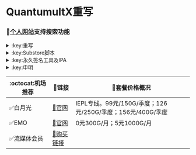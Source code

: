 # QuantumultX重写
### 🔔[个人网站](https://yfamily.vercel.app)支持搜索功能
</details>

<details>
   <summary>:key:重写</summary>    


|:octocat:重写|:link:链接|
|--|--|
|:white_check_mark:重写合集|[:link:链接地址](https://yfamily.vercel.app/rewrite/4in1.conf)|
|:white_check_mark:去广告|[:link:链接地址](https://yfamily.vercel.app/rewrite/startingad.conf)|
|:white_check_mark:去广告mix|[:link:链接地址](https://yfamily.vercel.app/rewrite/adultra.conf)|
|:white_check_mark:去广告mix+|[:link:链接地址](https://yfamily.vercel.app/rewrite/adultraplus.conf)|
|:white_check_mark:百度云加速|[:link:链接地址](https://yfamily.vercel.app/rewrite/BaiduCloud.conf)|
|:white_check_mark:扫描全能王|[:link:链接地址](https://yfamily.vercel.app/rewrite/CamScanner.conf)|
|:white_check_mark:Emby|[:link:链接地址](https://yfamily.vercel.app/rewrite/Emby.conf)|
|:white_check_mark:酷我会员|[:link:链接地址](https://yfamily.vercel.app/rewrite/KuwoVip.conf)|
|:white_check_mark:酷我数字专辑解锁|[:link:链接地址](https://yfamily.vercel.app/rewrite/kuwo-unlock.conf)|
|:white_check_mark:历史价格|[:link:链接地址](https://yfamily.vercel.app/rewrite/Price.conf)|
|:white_check_mark:WPS会员解锁|[:link:链接地址](https://yfamily.vercel.app/rewrite/WPS.conf)|
|:white_check_mark:Nicegram会员解锁|[:link:链接地址](https://yfamily.vercel.app/rewrite/nicegram.conf)|
|:white_check_mark:财新文章解锁|[:link:链接地址](https://yfamily.vercel.app/rewrite/caixin.conf)|
|:white_check_mark:spotify会员解锁|[:link:链接地址](https://yfamily.vercel.app/rewrite/SpotifyPremium.conf)|
|:white_check_mark:SoundCloud Go+|[:link:链接地址](https://yfamily.vercel.app/rewrite/soundcloud.conf)|
|:white_check_mark:代理链路检测|[:link:链接地址](https://yfamily.vercel.app/rewrite/NodeLinkCheck.conf)|
|:white_check_mark:波点音乐|[:link:链接地址](https://yfamily.vercel.app/rewrite/Bodian.conf)|
|:white_check_mark:禁用iOS更新|[:link:链接地址](https://yfamily.vercel.app/rewrite/DisableUpdate.conf)|
|:white_check_mark:奈飞评分|[:link:链接地址](https://yfamily.vercel.app/rewrite/Ratings.conf)|
|:white_check_mark:番茄小说|[:link:链接地址](https://yfamily.vercel.app/rewrite/fanqienovel.conf)|
|:white_check_mark:流利说解锁|[:link:链接地址](https://yfamily.vercel.app/rewrite/lls.conf)|
|:white_check_mark:JibJab|[:link:链接地址](https://yfamily.vercel.app/rewrite/jibjab.conf)|
|:white_check_mark:Mix Camera|[:link:链接地址](https://yfamily.vercel.app/rewrite/mix.conf)|
|:white_check_mark:Picsart|[:link:链接地址](https://yfamily.vercel.app/rewrite/picsart.conf)|
|:white_check_mark:Polarr|[:link:链接地址](https://yfamily.vercel.app/rewrite/polarr.conf)|
|:white_check_mark:皮皮虾|[:link:链接地址](https://yfamily.vercel.app/rewrite/ppx.conf)|
|:white_check_mark:VSCO|[:link:链接地址](https://yfamily.vercel.app/rewrite/vsco.conf)|
|:white_check_mark:小影|[:link:链接地址](https://yfamily.vercel.app/rewrite/xiaoying.conf)|
|:white_check_mark:香蕉视频|[:link:链接地址](https://yfamily.vercel.app/rewrite/xjsp.conf)|
|:white_check_mark:ColorWidgets小组件|[:link:链接地址](https://yfamily.vercel.app/rewrite/colorwidgets.conf)|
|:white_check_mark:Alarmy闹钟解锁|[:link:链接地址](https://yfamily.vercel.app/rewrite/alarmy.conf)|
|:white_check_mark:彩云天气提醒|[:link:链接地址](https://yfamily.vercel.app/rewrite/caiyun.conf)|
|:white_check_mark:Aloha浏览器|[:link:链接地址](https://yfamily.vercel.app/rewrite/aloha.conf)|
|:white_check_mark:BedtimeFan助眠风扇|[:link:链接地址](https://yfamily.vercel.app/rewrite/BedtimeFan.conf)|
|:white_check_mark:Bazaart解锁|[:link:链接地址](https://yfamily.vercel.app/rewrite/bazaart.conf)|
|:white_check_mark:DailyYoga解锁|[:link:链接地址](https://yfamily.vercel.app/rewrite/daily-yoga.conf)|
|:white_check_mark:Darkroom解锁|[:link:链接地址](https://yfamily.vercel.app/rewrite/darkroom.conf)|
|:white_check_mark:Fabulous解锁|[:link:链接地址](https://yfamily.vercel.app/rewrite/fabulous.conf)|
|:white_check_mark:Invideo解锁|[:link:链接地址](https://yfamily.vercel.app/rewrite/invideo.conf)|
|:white_check_mark:忆飞Gif解锁|[:link:链接地址](https://yfamily.vercel.app/rewrite/giftr.conf)|
|:white_check_mark:句读解锁|[:link:链接地址](https://yfamily.vercel.app/rewrite/judou.conf)|
|:white_check_mark:Kika会员解锁|[:link:链接地址](https://yfamily.vercel.app/rewrite/kika.conf)|
|:white_check_mark:Mojo会员解锁|[:link:链接地址](https://yfamily.vercel.app/rewrite/mojo.conf)|
|:white_check_mark:Musixmatch解锁|[:link:链接地址](https://yfamily.vercel.app/rewrite/musixmatch.conf)|
|:white_check_mark:MyFitnessPal解锁|[:link:链接地址](https://yfamily.vercel.app/rewrite/myfitnesspal.conf)|
|:white_check_mark:Now冥想解锁|[:link:链接地址](https://yfamily.vercel.app/rewrite/now.conf)|
|:white_check_mark:奶由壁纸解锁|[:link:链接地址](https://yfamily.vercel.app/rewrite/nybz.conf)|
|:white_check_mark:Piccollage解锁|[:link:链接地址](https://yfamily.vercel.app/rewrite/piccollage.conf)|
|:white_check_mark:Pixelcut解锁|[:link:链接地址](https://yfamily.vercel.app/rewrite/pixelcut.conf)|
|:white_check_mark:时光手账解锁|[:link:链接地址](https://yfamily.vercel.app/rewrite/sgsz.conf)|
|:white_check_mark:ShadowLink解锁会员节点|[:link:链接地址](https://yfamily.vercel.app/rewrite/shadowlinkvpn.conf)|
|:white_check_mark:Smallpdf解锁|[:link:链接地址](https://yfamily.vercel.app/rewrite/smallpdf.conf)|
|:white_check_mark:Tangerine解锁|[:link:链接地址](https://yfamily.vercel.app/rewrite/tangerine.conf)|
|:white_check_mark:Ten Percent解锁|[:link:链接地址](https://yfamily.vercel.app/rewrite/tenpercent.conf)|
|:white_check_mark:迅雷会员解锁|[:link:链接地址](https://yfamily.vercel.app/rewrite/thunder.conf)|
|:white_check_mark:Workout For Women解锁|[:link:链接地址](https://yfamily.vercel.app/rewrite/wfw.conf)|
|:white_check_mark:Widgetsmith解锁|[:link:链接地址](https://yfamily.vercel.app/rewrite/widgetsmith.conf)|
|:white_check_mark:万能变声器解锁|[:link:链接地址](https://yfamily.vercel.app/rewrite/wnbsq.conf)|
|:white_check_mark:指尖时光解锁会员|[:link:链接地址](https://yfamily.vercel.app/rewrite/zjsg.conf)|
|:white_check_mark:傲软抠图会员|[:link:链接地址](https://yfamily.vercel.app/rewrite/apowersoft.conf)|
|:white_check_mark:Appraven Pro|[:link:链接地址](https://yfamily.vercel.app/rewrite/appraven.conf)|
|:white_check_mark:布丁锁屏|[:link:链接地址](https://yfamily.vercel.app/rewrite/bdsp.conf)|
|:white_check_mark:Bilibili 1080P|[:link:链接地址](https://yfamily.vercel.app/rewrite/bili.conf)|
|:white_check_mark:BOOM会员解锁|[:link:链接地址](https://yfamily.vercel.app/rewrite/boom.conf)|
|:white_check_mark:克拉壁纸|[:link:链接地址](https://yfamily.vercel.app/rewrite/clarity.conf)|
|:white_check_mark:彩云天气SVIP|[:link:链接地址](https://yfamily.vercel.app/rewrite/colorweather.conf)|
|:white_check_mark:Ellabook VIP|[:link:链接地址](https://yfamily.vercel.app/rewrite/ellabook.conf)|
|:white_check_mark:Fimo Pro|[:link:链接地址](https://yfamily.vercel.app/rewrite/fimo.conf)|
|:white_check_mark:FT中文网|[:link:链接地址](https://yfamily.vercel.app/rewrite/ft.conf)|
|:white_check_mark:i Love PDF解锁|[:link:链接地址](https://yfamily.vercel.app/rewrite/ilovepdf.conf)|
|:white_check_mark:美图秀秀VIP|[:link:链接地址](https://yfamily.vercel.app/rewrite/meituxx.conf)|
|:white_check_mark:起伏会员解锁|[:link:链接地址](https://yfamily.vercel.app/rewrite/qifu.conf)|
|:white_check_mark:Symbolab Pro|[:link:链接地址](https://yfamily.vercel.app/rewrite/symbolab.conf)|
|:white_check_mark:Pixiv Show|[:link:链接地址](https://raw.githubusercontent.com/I-am-R-E/Functional-Store-Hub/Master/PixivShow/Loon.conf)|
|:white_check_mark:B612咔叽|[:link:链接地址](https://yfamily.vercel.app/rewrite/b612.conf)|
|:white_check_mark:儿歌点点会员|[:link:链接地址](https://yfamily.vercel.app/rewrite/egdd.conf)|
|:white_check_mark:hyperweb会员解锁|[:link:链接地址](https://yfamily.vercel.app/rewrite/hyperweb.conf)|
|:white_check_mark:Molycam会员|[:link:链接地址](https://yfamily.vercel.app/rewrite/molycam.conf)|
|:white_check_mark:Photomath会员|[:link:链接地址](https://yfamily.vercel.app/rewrite/photomath.conf)|
|:white_check_mark:西窗烛解锁|[:link:链接地址](https://yfamily.vercel.app/rewrite/xcz.conf)|
|:white_check_mark:Accuweather解锁|[:link:链接地址](https://yfamily.vercel.app/rewrite/accu.conf)|
|:white_check_mark:Meistertask解锁|[:link:链接地址](https://yfamily.vercel.app/rewrite/meistertask.conf)|
|:white_check_mark:一言解锁|[:link:链接地址](https://yfamily.vercel.app/rewrite/yiyan.conf)|
|:white_check_mark:Fantastical解锁|[:link:链接地址](https://yfamily.vercel.app/rewrite/fantastical.conf)|
|:white_check_mark:云听解锁|[:link:链接地址](https://yfamily.vercel.app/rewrite/yunting.conf)|
|:white_check_mark:豌豆清单解锁|[:link:链接地址](https://yfamily.vercel.app/rewrite/wdqd.conf)|
|:white_check_mark:EMMO解锁|[:link:链接地址](https://yfamily.vercel.app/rewrite/emmo.conf)|
|:white_check_mark:小习惯解锁|[:link:链接地址](https://yfamily.vercel.app/rewrite/xxg.conf)|
|:white_check_mark:读书笔记解锁|[:link:链接地址](https://yfamily.vercel.app/rewrite/dsbj.conf)|
|:white_check_mark:斑马海报解锁|[:link:链接地址](https://yfamily.vercel.app/rewrite/zebra.conf)|
|:white_check_mark:My Plate解锁|[:link:链接地址](https://yfamily.vercel.app/rewrite/myplate.conf)|
|❌I AM解锁|[:link:链接地址](https://yfamily.vercel.app/rewrite/iam.conf)|
|:white_check_mark:iMuseum解锁|[:link:链接地址](https://yfamily.vercel.app/rewrite/imuseum.conf)|
|:white_check_mark:Audiomack解锁|[:link:链接地址](https://yfamily.vercel.app/rewrite/audiomack.conf)|
|:white_check_mark:Grammarly解锁|[:link:链接地址](https://yfamily.vercel.app/rewrite/grammarly.conf)|
|:white_check_mark:TOKCAM解锁|[:link:链接地址](https://yfamily.vercel.app/rewrite/tokcam.conf)|
|:white_check_mark:图图记账解锁|[:link:链接地址](https://yfamily.vercel.app/rewrite/tutu.conf)|
|:white_check_mark:WallCraft解锁|[:link:链接地址](https://yfamily.vercel.app/rewrite/wallcraft.conf)|
|:white_check_mark:新语听书解锁|[:link:链接地址](https://yfamily.vercel.app/rewrite/xyts.conf)|
|:white_check_mark:一甜相机解锁|[:link:链接地址](https://yfamily.vercel.app/rewrite/yitian.conf)|
|:white_check_mark:Grow解锁|[:link:链接地址](https://yfamily.vercel.app/rewrite/grow.conf)|
|:white_check_mark:Xmind思维导图|[:link:链接地址](https://yfamily.vercel.app/rewrite/xmind.conf)|
|:white_check_mark:微信公众号去广告|[:link:链接地址](https://yfamily.vercel.app/rewrite/wechatad.conf)|
|:white_check_mark:微博去广告|[:link:链接地址](https://yfamily.vercel.app/rewrite/weiboad.conf)|
|:white_check_mark:哔哩哔哩去广告|[:link:链接地址](https://yfamily.vercel.app/rewrite/biliad.conf)|
|:white_check_mark:喜马拉雅去广告|[:link:链接地址](https://yfamily.vercel.app/rewrite/xmlyad.conf)|
|:white_check_mark:网易蜗牛阅读|[:link:链接地址](https://yfamily.vercel.app/rewrite/wnds.conf)|
|:white_check_mark:马卡龙玩图|[:link:链接地址](https://yfamily.vercel.app/rewrite/mklwt.conf)|
|:white_check_mark:第一弹解锁|[:link:链接地址](https://yfamily.vercel.app/rewrite/dyd.conf)|
|:white_check_mark:海豚记账本|[:link:链接地址](https://yfamily.vercel.app/rewrite/htjzb.conf)|
|:white_check_mark:PEAK解锁|[:link:链接地址](https://yfamily.vercel.app/rewrite/peak.conf)|
|:white_check_mark:Pillow解锁|[:link:链接地址](https://yfamily.vercel.app/rewrite/pillow.conf)|
|:white_check_mark:PocketLists解锁|[:link:链接地址](https://yfamily.vercel.app/rewrite/pocketlists.conf)|
|:white_check_mark:知音漫客解锁|[:link:链接地址](https://yfamily.vercel.app/rewrite/zymk.conf)|
|:white_check_mark:有道云笔记解锁|[:link:链接地址](https://yfamily.vercel.app/rewrite/ydybj.conf)|
|:white_check_mark:Vista看天下解锁|[:link:链接地址](https://yfamily.vercel.app/rewrite/vista.conf)|
|:white_check_mark:PhotosShop Express会员解锁|[:link:链接地址](https://yfamily.vercel.app/rewrite/photoshop.conf)|
|:white_check_mark:人人视频去广告|[:link:链接地址](https://yfamily.vercel.app/rewrite/rrsp.conf)|
|:white_check_mark:七猫小说解锁|[:link:链接地址](https://yfamily.vercel.app/rewrite/qmxs.conf)|
|:white_check_mark:漫画台小程序解锁|[:link:链接地址](https://yfamily.vercel.app/rewrite/mht.conf)|
|:white_check_mark:Notability解锁|[:link:链接地址](https://yfamily.vercel.app/rewrite/notability.conf)|
|:white_check_mark:爱美剧解锁|[:link:链接地址](https://yfamily.vercel.app/rewrite/amj.conf)|
|:white_check_mark:白描黄金会员|[:link:链接地址](https://yfamily.vercel.app/rewrite/baimiao.conf)|
|:white_check_mark:OldRoll相机解锁|[:link:链接地址](https://yfamily.vercel.app/rewrite/oldroll.conf)|
|:white_check_mark:少年得到解锁会员|[:link:链接地址](https://yfamily.vercel.app/rewrite/sndd.conf)|
|:white_check_mark:大蓝鲸|[:link:链接地址](https://yfamily.vercel.app/rewrite/dalanjing.conf)|
|:white_check_mark:螺畤大语文解锁会员|[:link:链接地址](https://yfamily.vercel.app/rewrite/lsdyw.conf)|
|:white_check_mark:语文趣配音解锁会员|[:link:链接地址](https://yfamily.vercel.app/rewrite/ywqpy.conf)|
|:white_check_mark:配音秀解锁会员|[:link:链接地址](https://yfamily.vercel.app/rewrite/pyx.conf)|
|:white_check_mark:纸条年度会员解锁|[:link:链接地址](https://yfamily.vercel.app/rewrite/zhitiao.conf)|
|:white_check_mark:石墨文档解锁|[:link:链接地址](https://yfamily.vercel.app/rewrite/smwd.conf)|
|:white_check_mark:美篇解锁vip|[:link:链接地址](https://yfamily.vercel.app/rewrite/meipian.conf)|
|:white_check_mark:Adobe LightRoom解锁|[:link:链接地址](https://yfamily.vercel.app/rewrite/lightroom.conf)|
|:white_check_mark:Calm解锁|[:link:链接地址](https://yfamily.vercel.app/rewrite/calm.conf)|
|:white_check_mark:NFC门禁卡公交卡|[:link:链接地址](https://yfamily.vercel.app/rewrite/nfc.conf)|
|:white_check_mark:搜图神器|[:link:链接地址](https://yfamily.vercel.app/rewrite/stsq.conf)|
|:white_check_mark:https抓包|[:link:链接地址](https://yfamily.vercel.app/rewrite/https.conf)|
|:white_check_mark:SSA丝社|[:link:链接地址](https://yfamily.vercel.app/rewrite/ssa.conf)|
|:white_check_mark:小小优趣|[:link:链接地址](https://yfamily.vercel.app/rewrite/xxyq.conf)|
|:white_check_mark:幻影相册|[:link:链接地址](https://yfamily.vercel.app/rewrite/hyxc.conf)|
|:white_check_mark:精塾国学|[:link:链接地址](https://yfamily.vercel.app/rewrite/jsgx.conf)|
|:white_check_mark:PrettyUp|[:link:链接地址](https://yfamily.vercel.app/rewrite/prettyup.conf)|
|:white_check_mark:Cubox|[:link:链接地址](https://yfamily.vercel.app/rewrite/cubox.conf)|
|:white_check_mark:pandora订阅管理|[:link:链接地址](https://yfamily.vercel.app/rewrite/pandora.conf)|
|:white_check_mark:微信阅读积分兑换|[:link:链接地址](https://yfamily.vercel.app/rewrite/wechatread.conf)|请查阅脚本内教程
|:white_check_mark:来音智能陪练|[:link:链接地址](https://yfamily.vercel.app/rewrite/ly.conf)|
|:white_check_mark:熊掌记|[:link:链接地址](https://yfamily.vercel.app/rewrite/xzj.conf)|
|❌Notboring解锁|[:link:链接地址](https://yfamily.vercel.app/rewrite/notboring.conf)|
|:white_check_mark:如期|[:link:链接地址](https://yfamily.vercel.app/rewrite/rq.conf)|
|:white_check_mark:CEO周课|[:link:链接地址](https://yfamily.vercel.app/rewrite/ceo.conf)|
|:white_check_mark:Fileball|[:link:链接地址](https://yfamily.vercel.app/rewrite/fileball.conf)|
|:white_check_mark:1blocker|[:link:链接地址](https://yfamily.vercel.app/rewrite/1blocker.conf)|
|:white_check_mark:AI换脸秀|[:link:链接地址](https://yfamily.vercel.app/rewrite/ai.conf)|
|:white_check_mark:proknockout|[:link:链接地址](https://yfamily.vercel.app/rewrite/proknockout.conf)|
|:white_check_mark:青柠海报|[:link:链接地址](https://yfamily.vercel.app/rewrite/qnhb.conf)|
|:white_check_mark:Faintv|[:link:链接地址](https://yfamily.vercel.app/rewrite/faintv.conf)|
|:white_check_mark:微信听书|[:link:链接地址](https://yfamily.vercel.app/rewrite/wxts.conf)|
|:white_check_mark:人民日报去广告|[:link:链接地址](https://yfamily.vercel.app/rewrite/rmrb.conf)|
|:white_check_mark:爱企查|[:link:链接地址](https://yfamily.vercel.app/rewrite/aqc.conf)|
|:white_check_mark:微信读书免费卡解锁|[:link:链接地址](https://yfamily.vercel.app/rewrite/wxds.conf)|
|:white_check_mark:chic|[:link:链接地址](https://yfamily.vercel.app/rewrite/chic.conf)|
|:white_check_mark:有道词典|[:link:链接地址](https://yfamily.vercel.app/rewrite/ydcd.conf)|
|:white_check_mark:一路听天下|[:link:链接地址](https://yfamily.vercel.app/rewrite/ylttx.conf)|
|:white_check_mark:网速测试大师|[:link:链接地址](https://yfamily.vercel.app/rewrite/wscsds.conf)|
|:white_check_mark:网速管家|[:link:链接地址](https://yfamily.vercel.app/rewrite/wsgj.conf)|
|:white_check_mark:EFEKT美易|[:link:链接地址](https://yfamily.vercel.app/rewrite/efekt.conf)|
|:white_check_mark:WPS稻壳会员|[:link:链接地址](https://yfamily.vercel.app/rewrite/doc.conf)|
|:white_check_mark:米克锁屏|[:link:链接地址](https://yfamily.vercel.app/rewrite/mksp.conf)|
|:white_check_mark:阿布睡前故事|[:link:链接地址](https://yfamily.vercel.app/rewrite/absqgs.conf)|
|:white_check_mark:collart|[:link:链接地址](https://yfamily.vercel.app/rewrite/collart.conf)|
|:white_check_mark:博商小麦|[:link:链接地址](https://yfamily.vercel.app/rewrite/bsxm.conf)|
|:white_check_mark:MEMRISE|[:link:链接地址](https://yfamily.vercel.app/rewrite/memrise.conf)|
|:white_check_mark:堆糖|[:link:链接地址](https://yfamily.vercel.app/rewrite/duitang.conf)|
|:white_check_mark:Flomo|[:link:链接地址](https://yfamily.vercel.app/rewrite/flomo.conf)|
|:white_check_mark:APTV|[:link:链接地址](https://yfamily.vercel.app/rewrite/aptv.conf)|
|:white_check_mark:香哈菜谱大全|[:link:链接地址](https://yfamily.vercel.app/rewrite/cp.conf)|
|:white_check_mark:长相思|[:link:链接地址](https://yfamily.vercel.app/rewrite/cxs.conf)|
|:white_check_mark:电子请柬制作|[:link:链接地址](https://yfamily.vercel.app/rewrite/dzqj.conf)|
|:white_check_mark:黄油相机|[:link:链接地址](https://yfamily.vercel.app/rewrite/hyxj.conf)|
|:white_check_mark:Lingokids|[:link:链接地址](https://yfamily.vercel.app/rewrite/lingokids.conf)|
|:white_check_mark:百度文库阅读解锁|[:link:链接地址](https://yfamily.vercel.app/rewrite/bdwk.conf)|
|:white_check_mark:Craft|[:link:链接地址](https://yfamily.vercel.app/rewrite/craft.conf)|
|:white_check_mark:Panda小组件|[:link:链接地址](https://yfamily.vercel.app/rewrite/panda.conf)|
|:white_check_mark:Keep|[:link:链接地址](https://yfamily.vercel.app/rewrite/keep.conf)|
|:white_check_mark:Documents|[:link:链接地址](https://yfamily.vercel.app/rewrite/documents.conf)|
|:white_check_mark:Planny|[:link:链接地址](https://yfamily.vercel.app/rewrite/plany.conf)|
|:white_check_mark:Ego Reader|[:link:链接地址](https://yfamily.vercel.app/rewrite/ego.conf)|
|:white_check_mark:极速扫描仪|[:link:链接地址](https://yfamily.vercel.app/rewrite/jssmy.conf)|
|:white_check_mark:指尖笔记|[:link:链接地址](https://yfamily.vercel.app/rewrite/zjbj.conf)|
|:white_check_mark:钱迹|[:link:链接地址](https://yfamily.vercel.app/rewrite/qj.conf)|
|:white_check_mark:Agenda|[:link:链接地址](https://yfamily.vercel.app/rewrite/agenda.conf)|
|:white_check_mark:多重搜索|[:link:链接地址](https://yfamily.vercel.app/rewrite/multisearch.conf)|
|:white_check_mark:即刻运动|[:link:链接地址](https://yfamily.vercel.app/rewrite/jkyd.conf)|
|:white_check_mark:Day One|[:link:链接地址](https://yfamily.vercel.app/rewrite/dayone.conf)|
|:white_check_mark:Usage|[:link:链接地址](https://yfamily.vercel.app/rewrite/usage.conf)|
|:white_check_mark:谜底时钟|[:link:链接地址](https://yfamily.vercel.app/rewrite/mdsz.conf)|
|:white_check_mark:MoneyThings|[:link:链接地址](https://yfamily.vercel.app/rewrite/moneythings.conf)|
|:white_check_mark:手机扫描仪|[:link:链接地址](https://yfamily.vercel.app/rewrite/sjsmy.conf)|
|:white_check_mark:Sorted|[:link:链接地址](https://yfamily.vercel.app/rewrite/sorted.conf)|
|:white_check_mark:尽简衣橱|[:link:链接地址](https://yfamily.vercel.app/rewrite/jjyc.conf)|
|:white_check_mark:看理想|[:link:链接地址](https://yfamily.vercel.app/rewrite/klx.conf)|
|:white_check_mark:目标地图|[:link:链接地址](https://yfamily.vercel.app/rewrite/mbdt.conf)|
|:white_check_mark:拼图酱|[:link:链接地址](https://yfamily.vercel.app/rewrite/ptj.conf)|
|:white_check_mark:向日葵阅读|[:link:链接地址](https://yfamily.vercel.app/rewrite/xrk.conf)|
|:white_check_mark:卡片日记|[:link:链接地址](https://yfamily.vercel.app/rewrite/kprj.conf)|
|:white_check_mark:莉景天气|[:link:链接地址](https://yfamily.vercel.app/rewrite/ljtq.conf)|
|:white_check_mark:Motivation|[:link:链接地址](https://yfamily.vercel.app/rewrite/motivation.conf)|
|:white_check_mark:PDF Viewer|[:link:链接地址](https://yfamily.vercel.app/rewrite/pdfviewer.conf)|
|:white_check_mark:Percento|[:link:链接地址](https://yfamily.vercel.app/rewrite/percento.conf)|
|:white_check_mark:Pixelance|[:link:链接地址](https://yfamily.vercel.app/rewrite/pixelance.conf)|
|:white_check_mark:Retake|[:link:链接地址](https://yfamily.vercel.app/rewrite/retake.conf)|
|:white_check_mark:色采|[:link:链接地址](https://yfamily.vercel.app/rewrite/sc.conf)|
|:white_check_mark:闪萌表情|[:link:链接地址](https://yfamily.vercel.app/rewrite/smbq.conf)|
|:white_check_mark:音频剪辑|[:link:链接地址](https://yfamily.vercel.app/rewrite/ypjj.conf)|
|:white_check_mark:Varlens|[:link:链接地址](https://yfamily.vercel.app/rewrite/varlens.conf)|
|:white_check_mark:一木记账|[:link:链接地址](https://yfamily.vercel.app/rewrite/ymjz.conf)|
|:white_check_mark:Drafts|[:link:链接地址](https://yfamily.vercel.app/rewrite/drafts.conf)|
|:white_check_mark:叮叮水印相机|[:link:链接地址](https://yfamily.vercel.app/rewrite/ddsyxj.conf)|
|:white_check_mark:Emote|[:link:链接地址](https://yfamily.vercel.app/rewrite/emote.conf)|
|:white_check_mark:灵敢足迹|[:link:链接地址](https://yfamily.vercel.app/rewrite/lgzj.conf)|
|:white_check_mark:7分钟HIIT运动|[:link:链接地址](https://yfamily.vercel.app/rewrite/seven.conf)|
|:white_check_mark:私密相册管家|[:link:链接地址](https://yfamily.vercel.app/rewrite/smxcgj.conf)|
|:white_check_mark:FitnessView|[:link:链接地址](https://yfamily.vercel.app/rewrite/fnv.conf)|
|:white_check_mark:TODO清单|[:link:链接地址](https://yfamily.vercel.app/rewrite/todo.conf)|
|:white_check_mark:淘票票评分|[:link:链接地址](https://yfamily.vercel.app/rewrite/tpp.conf)|
|:white_check_mark:天天豆|[:link:链接地址](https://yfamily.vercel.app/rewrite/ttd.conf)|
|:white_check_mark:咖映|[:link:链接地址](https://yfamily.vercel.app/rewrite/ky.conf)|
|:white_check_mark:VCUS|[:link:链接地址](https://yfamily.vercel.app/rewrite/vcus.conf)|
|:white_check_mark:傲软PDF编辑|[:link:链接地址](https://yfamily.vercel.app/rewrite/arpdfbj.conf)|
|:white_check_mark:傲软投屏|[:link:链接地址](https://yfamily.vercel.app/rewrite/artp.conf)|
|:white_check_mark:幻休|[:link:链接地址](https://yfamily.vercel.app/rewrite/hx.conf)|
|:white_check_mark:绘影字幕|[:link:链接地址](https://yfamily.vercel.app/rewrite/hyzm.conf)|
|:white_check_mark:汇中考|[:link:链接地址](https://yfamily.vercel.app/rewrite/hzk.conf)|
|:white_check_mark:iScreen|[:link:链接地址](https://yfamily.vercel.app/rewrite/iscreen.conf)|
|:white_check_mark:小组件盒子|[:link:链接地址](https://yfamily.vercel.app/rewrite/xzjhz.conf)|
|:white_check_mark:佐糖|[:link:链接地址](https://yfamily.vercel.app/rewrite/zt.conf)|
|:white_check_mark:飞鱼计划|[:link:链接地址](https://yfamily.vercel.app/rewrite/fyjh.conf)|
|:white_check_mark:过期啦|[:link:链接地址](https://yfamily.vercel.app/rewrite/gql.conf)|
|:white_check_mark:乃糖小组件|[:link:链接地址](https://yfamily.vercel.app/rewrite/nt.conf)|
|:white_check_mark:一书一课|[:link:链接地址](https://yfamily.vercel.app/rewrite/ysyk.conf)|
|:white_check_mark:充电助手|[:link:链接地址](https://yfamily.vercel.app/rewrite/cdzs.conf)|
|:white_check_mark:电视家|[:link:链接地址](https://yfamily.vercel.app/rewrite/dsj.conf)|
|:white_check_mark:Endel|[:link:链接地址](https://yfamily.vercel.app/rewrite/endel.conf)| 
|:white_check_mark:格至日记|[:link:链接地址](https://yfamily.vercel.app/rewrite/gzrj.conf)|  
|:white_check_mark:高德地图去广告|[:link:链接地址](https://yfamily.vercel.app/rewrite/gddt.conf)|  
|:white_check_mark:好事发生|[:link:链接地址](https://yfamily.vercel.app/rewrite/hsfs.conf)|  
|:white_check_mark:简讯|[:link:链接地址](https://yfamily.vercel.app/rewrite/jianxun.conf)|
|:white_check_mark:可拍|[:link:链接地址](https://yfamily.vercel.app/rewrite/kepai.conf)|
|:white_check_mark:Lifeviewer|[:link:链接地址](https://yfamily.vercel.app/rewrite/lifeviewer.conf)|
|:white_check_mark:Relens|[:link:链接地址](https://yfamily.vercel.app/rewrite/relens.conf)|
|:white_check_mark:Vivacut|[:link:链接地址](https://yfamily.vercel.app/rewrite/vivacut.conf)|
|:white_check_mark:Watchout|[:link:链接地址](https://yfamily.vercel.app/rewrite/watchout.conf)|
|:white_check_mark:无痕去水印|[:link:链接地址](https://yfamily.vercel.app/rewrite/whqsy.conf)|
|:white_check_mark:一键换脸|[:link:链接地址](https://yfamily.vercel.app/rewrite/yjhl.conf)|
|:white_check_mark:节点信息查询|[:link:链接地址](https://yfamily.vercel.app/rewrite/ip-api.js)|
|:white_check_mark:流媒体解锁查询|[:link:链接地址](https://yfamily.vercel.app/rewrite/media-check.js)|
|:white_check_mark:Styleart|[:link:链接地址](https://yfamily.vercel.app/rewrite/styleart.conf)|
|:white_check_mark:7动|[:link:链接地址](https://yfamily.vercel.app/rewrite/7dong.conf)|
|:white_check_mark:海报工厂|[:link:链接地址](https://yfamily.vercel.app/rewrite/hbgc.conf)|  
|:white_check_mark:我的番茄|[:link:链接地址](https://yfamily.vercel.app/rewrite/wdfq.conf)|  
|:white_check_mark:FoMz|[:link:链接地址](https://yfamily.vercel.app/rewrite/fomz.conf)|  
|:white_check_mark:日杂相机|[:link:链接地址](https://yfamily.vercel.app/rewrite/rzxj.conf)|
|:white_check_mark:古诗词大全|[:link:链接地址](https://yfamily.vercel.app/rewrite/gscdq.conf)|
|:white_check_mark:Mondly|[:link:链接地址](https://yfamily.vercel.app/rewrite/mondly.conf)|
|:white_check_mark:猫头鹰文件|[:link:链接地址](https://yfamily.vercel.app/rewrite/mtywj.conf)|
|:white_check_mark:YouTube去广告|[:link:链接地址](https://yfamily.vercel.app/rewrite/youtube.conf)|
|:white_check_mark:汉堡儿童故事|[:link:链接地址](https://yfamily.vercel.app/rewrite/hbetgs.conf)|
|:white_check_mark:iconKiller|[:link:链接地址](https://yfamily.vercel.app/rewrite/iconkiller.conf)|
|:white_check_mark:一寸证件照|[:link:链接地址](https://yfamily.vercel.app/rewrite/yczjz.conf)|
|:white_check_mark:中华诗词库|[:link:链接地址](https://yfamily.vercel.app/rewrite/zhsck.conf)|
|:white_check_mark:字体册|[:link:链接地址](https://yfamily.vercel.app/rewrite/ztc.conf)|
|:white_check_mark:配音|[:link:链接地址](https://yfamily.vercel.app/rewrite/peiyin.conf)|
|:white_check_mark:AdGuard|[:link:链接地址](https://yfamily.vercel.app/rewrite/adguard.conf)|
|:white_check_mark:阿里云盘签到|[:link:链接地址](https://yfamily.vercel.app/rewrite/aliyun.conf)|
|:white_check_mark:油价定时提醒|[:link:链接地址](https://raw.githubusercontent.com/deezertidal/shadowrocket-rules/main/js/oil.js)|
|:white_check_mark:生活指数定时提醒|[:link:链接地址](https://raw.githubusercontent.com/deezertidal/shadowrocket-rules/main/js/lifeindex.js)|





****
* 解锁类插件一般需要登录账号恢复购买，如不生效，请卸载重装。
* 除集合类外，脚本插件均署名原作者，如有署名错误，请联系邮箱更正。
* 如需修改或分享，请保留作者信息。
</details>




<details>
  <summary>:key:Substore脚本</summary>  
  
|:octocat:Sub-Store脚本|:link:链接|:pushpin:操作说明|
|--|--|--|
|:white_check_mark:脚本操作：重命名|[:link:链接地址](https://raw.githubusercontent.com/qwerzl/rename.js/main/rename.js#input=zh&output=zh&airport=你需要的机场名)|SubStore-订阅编辑-添加操作-脚本操作-粘贴链接（自行修改自己的机场名）
|:white_check_mark:脚本过滤：筛选80 443端口|[:link:链接地址](https://raw.githubusercontent.com/deezertidal/private/main/port-filter.js)|SubStore-订阅编辑-添加操作-脚本过滤-粘贴链接
|:white_check_mark:脚本过滤：筛选80,443，vmess,ws节点(免流节点)|[:link:链接地址](https://raw.githubusercontent.com/deezertidal/private/main/nodes-filter.js)|SubStore-订阅编辑-添加操作-脚本过滤-粘贴链接
|:white_check_mark:脚本操作：修改host混淆|[:link:链接地址](https://raw.githubusercontent.com/deezertidal/private/main/vmess-host.js)|SubStore-订阅编辑-添加操作-脚本操作-粘贴链接（自行修改参数）
</details>


<details>

  <summary>:key:永久签名工具及IPA</summary>  
  
|:octocat:签名工具|:link:链接|:pushpin:操作说明|
|--|--|--|
|:white_check_mark:TrollStore 永久签名|[:link:教程](https://github.com/deezertidal/shadowrocket-rules/blob/main/TrollStore.MD)|支持iOS14.0-15.4.1
|:white_check_mark:Youtube.ipa|[:link:链接地址](https://github.com/qnblackcat/uYouPlus/releases/download/v18.08.1-2.3.1/uYouPlus_18.08.1_2.3.1.ipa)|去广告 后台播放音乐 画中画
|:white_check_mark:微信双开.ipa|[:link:链接地址](https://github.com/zwf234/WeChat/releases)|双开
|:white_check_mark:Appstore++|[:link:链接地址](https://ipa.store/2886.html)|降级工具
|:white_check_mark:Tiktok.ipa|[:link:链接地址](https://drive.google.com/file/d/1XMbpcMiv2yYEw6ApYG8sCL9oGNbPpcJ5/view?usp=drivesdk)|内置换区功能
|:white_check_mark:No homebar|[:link:链接地址](https://appdb.to/app/cydia/1900001061)|隐藏屏幕底部横条
|:white_check_mark:Trollspeed.ipa|[:link:链接地址](https://drive.google.com/file/d/17HIcHpiclJnFi_pAVpc71rTsDAL3JKCn/view)|显示网速
|:white_check_mark:其他.ipa|[:link:链接地址](https://appdb.to/search/?type=cydia)，[:link:链接地址](https://ipa.store)|



</details>


 <details>
  <summary>:key:申明</summary>

## :warning:免责声明：

* 本项目涉及的任何解锁和解密分析脚本仅用于资源共享和学习研究，不能保证其合法性，准确性，完整性和有效性，请根据情况自行判断.

* 间接使用脚本的任何用户，包括但不限于建立VPS或在某些行为违反国家/地区法律或相关法规的情况下进行传播, 本项目对于由此引起的任何隐私泄漏或其他后果概不负责.

* 请勿将Script项目的任何内容用于商业或非法目的，否则后果自负.

* 如果任何单位或个人认为该项目的脚本可能涉嫌侵犯其权利，则应及时通知并提供身份证明，所有权证明，我们将在收到认证文件后删除相关脚本.

* 对任何脚本问题概不负责，包括但不限于由任何脚本错误导致的任何损失或损害.

* 您必须在下载后的24小时内从计算机或手机中完全删除以上内容.

* 任何以任何方式查看此项目的人或直接或间接使用该Script项目的任何脚本的使用者都应仔细阅读此声明。保留随时更改或补充此免责声明的权利。一旦使用并复制了任何相关脚本或Script项目的规则，则视为您已接受此免责声明.

### 特别感谢（排名不分先后,如有遗漏请提醒补充）：

* [@ddgksf2013](https://github.com/ddgksf2013)

* [@Marol62926](https://github.com/Marol62926)

* [@Tartarus2014](https://github.com/Tartarus2014)

* [@I-am-R-E](https://github.com/I-am-R-E)

* [@yqc007](https://github.com/yqc007)

* [@nzw9314](https://github.com/nzw9314)

* [@Qure](https://github.com/Koolson/Qure)

* [@Orz](https://github.com/Orz-3/mini)

* [@NobyDa](https://github.com/NobyDa)

* [@lhie1](https://github.com/lhie1)

* [@ConnersHua](https://github.com/ConnersHua)

* [@chavyleung](https://github.com/chavyleung)

* [@yichahucha](https://github.com/yichahucha)

* [@langkhach270389](https://github.com/langkhach270389)

* [@Choler](https://github.com/Choler)

* [@onewayticket255](https://github.com/onewayticket255)

* [@NavePnow](https://github.com/NavePnow)

* [@Meeta](https://github.com/MeetaGit)

* [@Neurogram-R](https://github.com/Neurogram-R)

* [@sazs34](https://github.com/sazs34)

* [@uniqueque](https://github.com/uniqueque)

* [@eHpo](https://github.com/eHpo1/Rules)

* [@Sunert](https://github.com/Sunert/Scripts)

* [@songyangzz](https://github.com/songyangzz/QuantumultX.git)

* [@zZPiglet](https://github.com/zZPiglet/Task.git)

* [@Peng-YM](https://github.com/Peng-YM/QuanX)

* [@evilbutcher](https://github.com/evilbutcher/Quantumult_X/tree/master)

* [@lxk0301](https://gitee.com/lxk0301/jd_scripts/tree/master/)

* [@toulanboy](https://github.com/toulanboy/scripts)

* [@lowking](https://github.com/lowking/Scripts)
 </details>

|:octocat:机场推荐|:link:链接| :pushpin:套餐价格概况
|--|--|--|
|:white_check_mark:白月光|[:link:官网](https://www.bygcloud.com/#/register?code=DX4iT5B4)|IEPL专线。99元/150G/季度；126元/250G/季度；156元/400G/季度
|:white_check_mark:EMO|[:link:官网](https://yyds.emovpn.top/#/register?code=7KLxhYOS)|0元300G/月；5元1000G/月
|:white_check_mark:流媒体会员|[:link:购买链接](https://ihezu.gold/r8YMSR)|  
